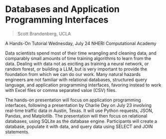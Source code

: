 # Databases and Application Programming Interfaces
> Scott Brandenberg, UCLA

A Hands-On Tutorial
Wednesday, July 24
NHERI Computational Academy

Data scientists spend most of their time wrangling and cleaning data, and comparably small amounts of time training algorithms to learn from the data. Dealing with data not as exciting as training a neural network, or random forest, or building a LLM, but is very important to provide the foundation from which we can do our work. Many natural hazards engineers are not familiar with relational databases, structured query language, and application programming interfaces, favoring instead to work with Excel files or comma separated value (CSV) files. 

The hands-on presentation will focus on application programming interfaces, following a presentation by Charlie Dey on July 23 involving real-time traffic data in Austin, Texas. It will use Python requests, JSON, Pandas, and Matplotlib. The presentation will then focus on relational databases, using SQLite as the database engine. Participants will create a database, populate it with data, and query data using SELECT and JOIN statements. 
